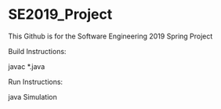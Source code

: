 # SE2019_Project

This Github is for the Software Engineering 2019 Spring Project

Build Instructions:

javac *.java



Run Instructions:

java Simulation
